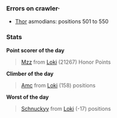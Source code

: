 ### Errors on crawler·
- [Thor](/#/ranking/Thor) asmodians: positions 501 to 550


### Stats

**Point scorer of the day**
>[Mzz](/#/character/Loki/973436) from [Loki](/#/ranking/Loki)  (21267) Honor Points


**Climber of the day**
>[Amc](/#/character/Loki/1004482) from [Loki](/#/ranking/Loki)  (158) positions


**Worst of the day**
>[Schnuckyy](/#/character/Loki/410663) from [Loki](/#/ranking/Loki)  (-17) positions


